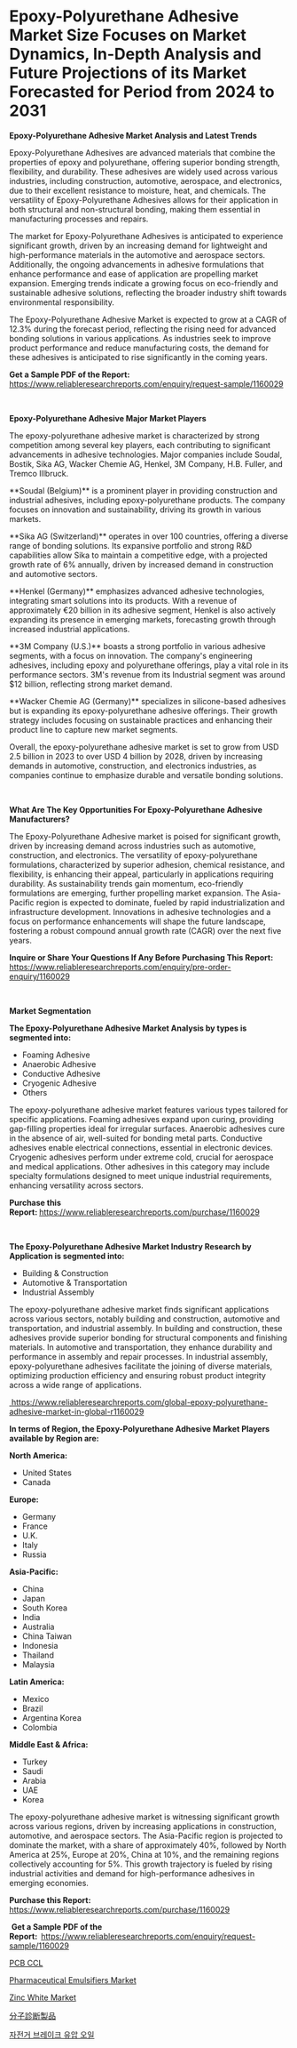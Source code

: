 <p><h1>Epoxy-Polyurethane Adhesive Market Size Focuses on Market Dynamics, In-Depth Analysis and Future Projections of its Market Forecasted for Period from 2024 to 2031</h1></p><p><strong>Epoxy-Polyurethane Adhesive Market Analysis and Latest Trends</strong></p>
<p><p>Epoxy-Polyurethane Adhesives are advanced materials that combine the properties of epoxy and polyurethane, offering superior bonding strength, flexibility, and durability. These adhesives are widely used across various industries, including construction, automotive, aerospace, and electronics, due to their excellent resistance to moisture, heat, and chemicals. The versatility of Epoxy-Polyurethane Adhesives allows for their application in both structural and non-structural bonding, making them essential in manufacturing processes and repairs.</p><p>The market for Epoxy-Polyurethane Adhesives is anticipated to experience significant growth, driven by an increasing demand for lightweight and high-performance materials in the automotive and aerospace sectors. Additionally, the ongoing advancements in adhesive formulations that enhance performance and ease of application are propelling market expansion. Emerging trends indicate a growing focus on eco-friendly and sustainable adhesive solutions, reflecting the broader industry shift towards environmental responsibility.</p><p>The Epoxy-Polyurethane Adhesive Market is expected to grow at a CAGR of 12.3% during the forecast period, reflecting the rising need for advanced bonding solutions in various applications. As industries seek to improve product performance and reduce manufacturing costs, the demand for these adhesives is anticipated to rise significantly in the coming years.</p></p>
<p><strong>Get a Sample PDF of the Report:&nbsp;</strong> <a href="https://www.reliableresearchreports.com/enquiry/request-sample/1160029">https://www.reliableresearchreports.com/enquiry/request-sample/1160029</a></p>
<p>&nbsp;</p>
<p><strong>Epoxy-Polyurethane Adhesive Major Market Players</strong></p>
<p><p>The epoxy-polyurethane adhesive market is characterized by strong competition among several key players, each contributing to significant advancements in adhesive technologies. Major companies include Soudal, Bostik, Sika AG, Wacker Chemie AG, Henkel, 3M Company, H.B. Fuller, and Tremco Illbruck.</p><p>**Soudal (Belgium)** is a prominent player in providing construction and industrial adhesives, including epoxy-polyurethane products. The company focuses on innovation and sustainability, driving its growth in various markets. </p><p>**Sika AG (Switzerland)** operates in over 100 countries, offering a diverse range of bonding solutions. Its expansive portfolio and strong R&D capabilities allow Sika to maintain a competitive edge, with a projected growth rate of 6% annually, driven by increased demand in construction and automotive sectors.</p><p>**Henkel (Germany)** emphasizes advanced adhesive technologies, integrating smart solutions into its products. With a revenue of approximately €20 billion in its adhesive segment, Henkel is also actively expanding its presence in emerging markets, forecasting growth through increased industrial applications.</p><p>**3M Company (U.S.)** boasts a strong portfolio in various adhesive segments, with a focus on innovation. The company's engineering adhesives, including epoxy and polyurethane offerings, play a vital role in its performance sectors. 3M's revenue from its Industrial segment was around $12 billion, reflecting strong market demand.</p><p>**Wacker Chemie AG (Germany)** specializes in silicone-based adhesives but is expanding its epoxy-polyurethane adhesive offerings. Their growth strategy includes focusing on sustainable practices and enhancing their product line to capture new market segments.</p><p>Overall, the epoxy-polyurethane adhesive market is set to grow from USD 2.5 billion in 2023 to over USD 4 billion by 2028, driven by increasing demands in automotive, construction, and electronics industries, as companies continue to emphasize durable and versatile bonding solutions.</p></p>
<p>&nbsp;</p>
<p><strong>What Are The Key Opportunities For Epoxy-Polyurethane Adhesive Manufacturers?</strong></p>
<p><p>The Epoxy-Polyurethane Adhesive market is poised for significant growth, driven by increasing demand across industries such as automotive, construction, and electronics. The versatility of epoxy-polyurethane formulations, characterized by superior adhesion, chemical resistance, and flexibility, is enhancing their appeal, particularly in applications requiring durability. As sustainability trends gain momentum, eco-friendly formulations are emerging, further propelling market expansion. The Asia-Pacific region is expected to dominate, fueled by rapid industrialization and infrastructure development. Innovations in adhesive technologies and a focus on performance enhancements will shape the future landscape, fostering a robust compound annual growth rate (CAGR) over the next five years.</p></p>
<p><strong>Inquire or Share Your Questions If Any Before Purchasing This Report:</strong> <a href="https://www.reliableresearchreports.com/enquiry/pre-order-enquiry/1160029">https://www.reliableresearchreports.com/enquiry/pre-order-enquiry/1160029</a></p>
<p>&nbsp;</p>
<p><strong>Market Segmentation</strong></p>
<p><strong>The Epoxy-Polyurethane Adhesive Market Analysis by types is segmented into:</strong></p>
<p><ul><li>Foaming Adhesive</li><li>Anaerobic Adhesive</li><li>Conductive Adhesive</li><li>Cryogenic Adhesive</li><li>Others</li></ul></p>
<p><p>The epoxy-polyurethane adhesive market features various types tailored for specific applications. Foaming adhesives expand upon curing, providing gap-filling properties ideal for irregular surfaces. Anaerobic adhesives cure in the absence of air, well-suited for bonding metal parts. Conductive adhesives enable electrical connections, essential in electronic devices. Cryogenic adhesives perform under extreme cold, crucial for aerospace and medical applications. Other adhesives in this category may include specialty formulations designed to meet unique industrial requirements, enhancing versatility across sectors.</p></p>
<p><strong>Purchase this Report:&nbsp;</strong><a href="https://www.reliableresearchreports.com/purchase/1160029">https://www.reliableresearchreports.com/purchase/1160029</a></p>
<p>&nbsp;</p>
<p><strong>The Epoxy-Polyurethane Adhesive Market Industry Research by Application is segmented into:</strong></p>
<p><ul><li>Building & Construction</li><li>Automotive & Transportation</li><li>Industrial Assembly</li></ul></p>
<p><p>The epoxy-polyurethane adhesive market finds significant applications across various sectors, notably building and construction, automotive and transportation, and industrial assembly. In building and construction, these adhesives provide superior bonding for structural components and finishing materials. In automotive and transportation, they enhance durability and performance in assembly and repair processes. In industrial assembly, epoxy-polyurethane adhesives facilitate the joining of diverse materials, optimizing production efficiency and ensuring robust product integrity across a wide range of applications.</p></p>
<p><a href="https://www.reliableresearchreports.com/global-epoxy-polyurethane-adhesive-market-in-global-r1160029">&nbsp;https://www.reliableresearchreports.com/global-epoxy-polyurethane-adhesive-market-in-global-r1160029</a></p>
<p><strong>In terms of Region, the Epoxy-Polyurethane Adhesive Market Players available by Region are:</strong></p>
<p>
    <p> <strong> North America: </strong>
        <ul>
            <li>United States</li>
            <li>Canada</li>
        </ul>
        </p> 
    <p> <strong> Europe: </strong>
        <ul>
            <li>Germany</li>
            <li>France</li>
            <li>U.K.</li>
            <li>Italy</li>
            <li>Russia</li>
        </ul>
        </p> 
    <p> <strong> Asia-Pacific: </strong>
        <ul>
            <li>China</li>
            <li>Japan</li>
            <li>South Korea</li>
            <li>India</li>
            <li>Australia</li>
            <li>China Taiwan</li>
            <li>Indonesia</li>
            <li>Thailand</li>
            <li>Malaysia</li>
        </ul>
        </p> 
    <p> <strong> Latin America: </strong>
        <ul>
            <li>Mexico</li>
            <li>Brazil</li>
            <li>Argentina Korea</li>
            <li>Colombia</li>
        </ul>
        </p> 
    <p> <strong> Middle East & Africa: </strong>
        <ul>
            <li>Turkey</li>
            <li>Saudi</li>
            <li>Arabia</li>
            <li>UAE</li>
            <li>Korea</li>
        </ul>
    </p>
    </p>
<p><p>The epoxy-polyurethane adhesive market is witnessing significant growth across various regions, driven by increasing applications in construction, automotive, and aerospace sectors. The Asia-Pacific region is projected to dominate the market, with a share of approximately 40%, followed by North America at 25%, Europe at 20%, China at 10%, and the remaining regions collectively accounting for 5%. This growth trajectory is fueled by rising industrial activities and demand for high-performance adhesives in emerging economies.</p></p>
<p><strong>Purchase this Report: </strong><a href="https://www.reliableresearchreports.com/purchase/1160029">https://www.reliableresearchreports.com/purchase/1160029</a></p>
<p>&nbsp;<strong>Get a Sample PDF of the Report:&nbsp;&nbsp;</strong><a href="https://www.reliableresearchreports.com/enquiry/request-sample/1160029">https://www.reliableresearchreports.com/enquiry/request-sample/1160029</a></p>
<p><strong></strong></p>
<p><p><a href="https://medium.com/@philtoryphy7876567/%EC%84%B8%EA%B3%84-pcb-ccl-market-%EC%9D%80-2024%EC%97%90%EC%84%9C-2031%EB%A1%9C-%EC%97%B0%ED%8F%89%EA%B7%A0-%EC%A6%9D%EA%B0%80%EC%9C%A8%EC%9D%84-%EB%B3%B4%EC%9D%BC-%EA%B2%83%EC%9C%BC%EB%A1%9C-%EC%98%88%EC%83%81%EB%90%A9%EB%8B%88%EB%8B%A4-193a1a35ca37">PCB CCL</a></p><p><a href="https://issuu.com/reportprime-2/docs/pharmaceutical-emulsifiers-market-s_d4222d6c6e76ad">Pharmaceutical Emulsifiers Market</a></p><p><a href="https://issuu.com/reportprime-2/docs/zinc-white-market-size-2030.pptx_859355cb8b59ab">Zinc White Market</a></p><p><a href="https://medium.com/@jolyongue8huy/molecular-diagnostic-products-market-%E3%81%AF-%E3%82%B3%E3%82%B9%E3%83%88%E7%AE%A1%E7%90%86%E3%81%A8%E5%8A%B9%E7%8E%87%E5%90%91%E4%B8%8A%E3%82%92%E5%84%AA%E5%85%88%E3%81%97%E3%81%BE%E3%81%99-%E3%81%95%E3%82%89%E3%81%AB-%E5%A0%B1%E5%91%8A%E6%9B%B8%E3%81%AF%E5%B8%82%E5%A0%B4%E3%81%AE%E9%9C%80%E8%A6%81%E9%9D%A2%E3%81%A8%E4%BE%9B%E7%B5%A6%E9%9D%A2%E3%81%AE%E4%B8%A1%E6%96%B9%E3%82%92%E3%82%AB%E3%83%90%E3%83%BC%E3%81%97%E3%81%A6%E3%81%84%E3%81%BE%E3%81%99-molecular-303bee364840">分子診断製品</a></p><p><a href="https://medium.com/@maximowhite1913/bicycle-brake-hydraulic-fluid-market-%EC%9D%98-%EA%B8%80%EB%A1%9C%EB%B2%8C-%EC%8B%9C%EC%9E%A5-%EA%B0%9C%EC%9A%94%EB%8A%94-%EC%A0%84-%EC%84%B8%EA%B3%84-%EB%B0%8F-%EC%A3%BC%EC%9A%94-%EC%8B%9C%EC%9E%A5%EC%9D%98-%EC%82%B0%EC%97%85%EC%97%90-%EC%98%81%ED%96%A5%EC%9D%84-%EB%AF%B8%EC%B9%98%EB%8A%94-%EC%A3%BC%EC%9A%94-%ED%8A%B8%EB%A0%8C%EB%93%9C%EC%97%90-%EB%8C%80%ED%95%9C-%EB%8F%85%ED%8A%B9%ED%95%9C-%EA%B4%80%EC%A0%90%EC%9D%84-694a10704533">자전거 브레이크 유압 오일</a></p></p>